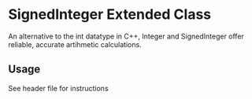 # SignedInteger Extended Class
An alternative to the int datatype in C++, Integer and SignedInteger offer reliable, accurate artihmetic calculations.
## Usage
See header file for instructions
